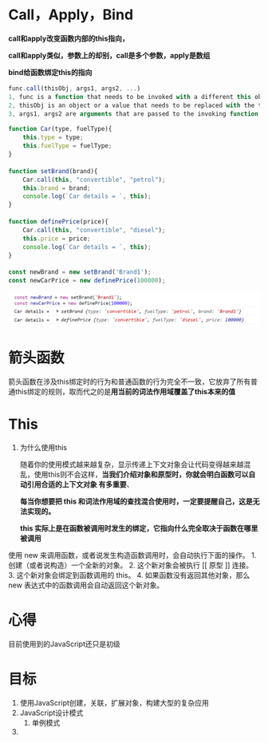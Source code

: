 # Call，Apply，Bind

**call和apply改变函数内部的this指向，**

**call和apply类似，参数上的却别，call是多个参数，apply是数组**

**bind给函数绑定this的指向**

```javascript
func.call(thisObj, args1, args2, ...)
1, func is a function that needs to be invoked with a different this object
2, thisObj is an object or a value that needs to be replaced with the this keyword present inside the function func
3, args1, args2 are arguments that are passed to the invoking function with the changed this object.
```



```javascript
function Car(type, fuelType){
	this.type = type;
	this.fuelType = fuelType;
}

function setBrand(brand){
	Car.call(this, "convertible", "petrol");
	this.brand = brand;
	console.log(`Car details = `, this);
}

function definePrice(price){
	Car.call(this, "convertible", "diesel");
	this.price = price;
	console.log(`Car details = `, this);
}

const newBrand = new setBrand('Brand1');
const newCarPrice = new definePrice(100000);
```

![image-20230806223726344](JS.assets/image-20230806223726344.png)



# 箭头函数

箭头函数在涉及this绑定时的行为和普通函数的行为完全不一致，它放弃了所有普通this绑定的规则，取而代之的是**用当前的词法作用域覆盖了this本来的值**



# This

1. 为什么使用this

   随着你的使用模式越来越复杂，显示传递上下文对象会让代码变得越来越混乱，使用this则不会这样，**当我们介绍对象和原型时，你就会明白函数可以自动引用合适的上下文对象 有多重要**、

   **每当你想要把 this 和词法作用域的查找混合使用时，一定要提醒自己，这是无法实现的。**

   **this 实际上是在函数被调用时发生的绑定，它指向什么完全取决于函数在哪里被调用**



使用 new 来调用函数，或者说发生构造函数调用时，会自动执行下面的操作。 1. 创建（或者说构造）一个全新的对象。 2. 这个新对象会被执行 [[ 原型 ]] 连接。 3. 这个新对象会绑定到函数调用的 this。 4. 如果函数没有返回其他对象，那么 new 表达式中的函数调用会自动返回这个新对象。



# 心得

目前使用到的JavaScript还只是初级

# 目标

1. 使用JavaScript创建，关联，扩展对象，构建大型的复杂应用
2. JavaScript设计模式
   1. 单例模式
3. 


